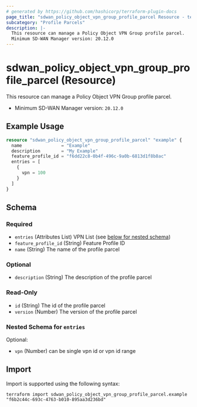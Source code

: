 ```yaml
---
# generated by https://github.com/hashicorp/terraform-plugin-docs
page_title: "sdwan_policy_object_vpn_group_profile_parcel Resource - terraform-provider-sdwan"
subcategory: "Profile Parcels"
description: |-
  This resource can manage a Policy Object VPN Group profile parcel.
  Minimum SD-WAN Manager version: 20.12.0
---
```


# sdwan_policy_object_vpn_group_profile_parcel (Resource)

This resource can manage a Policy Object VPN Group profile parcel.
  - Minimum SD-WAN Manager version: `20.12.0`

## Example Usage

```terraform
resource "sdwan_policy_object_vpn_group_profile_parcel" "example" {
  name               = "Example"
  description        = "My Example"
  feature_profile_id = "f6dd22c8-0b4f-496c-9a0b-6813d1f8b8ac"
  entries = [
    {
      vpn = 100
    }
  ]
}
```

<!-- schema generated by tfplugindocs -->
## Schema

### Required

- `entries` (Attributes List) VPN List (see [below for nested schema](#nestedatt--entries))
- `feature_profile_id` (String) Feature Profile ID
- `name` (String) The name of the profile parcel

### Optional

- `description` (String) The description of the profile parcel

### Read-Only

- `id` (String) The id of the profile parcel
- `version` (Number) The version of the profile parcel

<a id="nestedatt--entries"></a>
### Nested Schema for `entries`

Optional:

- `vpn` (Number) can be single vpn id or vpn id range

## Import

Import is supported using the following syntax:

```shell
terraform import sdwan_policy_object_vpn_group_profile_parcel.example "f6b2c44c-693c-4763-b010-895aa3d236bd"
```
